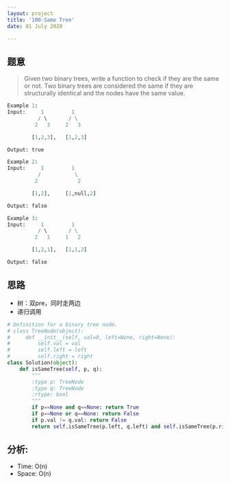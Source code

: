```yaml
---
layout: project
title: '100-Same Tree'
date: 01 July 2020

---
```

## 题意
> Given two binary trees, write a function to check if they are the same or not.
> Two binary trees are considered the same if they are structurally identical and the nodes have the same value.

~~~python
Example 1:
Input:     1         1
          / \       / \
         2   3     2   3

        [1,2,3],   [1,2,3]

Output: true

Example 2:
Input:     1         1
          /           \
         2             2

        [1,2],     [1,null,2]

Output: false

Example 3:
Input:     1         1
          / \       / \
         2   1     1   2

        [1,2,1],   [1,1,2]

Output: false
~~~

## 思路
- 树：双pre，同时走两边
- 递归调用

~~~python
# Definition for a binary tree node.
# class TreeNode(object):
#     def __init__(self, val=0, left=None, right=None):
#         self.val = val
#         self.left = left
#         self.right = right
class Solution(object):
    def isSameTree(self, p, q):
        """
        :type p: TreeNode
        :type q: TreeNode
        :rtype: bool
        """
        if p==None and q==None: return True
        if p==None or q==None: return False
        if p.val != q.val: return False
        return self.isSameTree(p.left, q.left) and self.isSameTree(p.right, q.right)
~~~

<script src="https://emgithub.com/embed.js?target=https%3A%2F%2Fgithub.com%2Fchuanluchen%2Fchuanluchen.github.io%2Fblob%2Fmain%2Fcollection%2Fleetcodes%2F_100_SameTree.py&style=hopscotch&showBorder=on&showFileMeta=on"></script>

## 分析:
- Time: O(n) 
- Space: O(n) 
